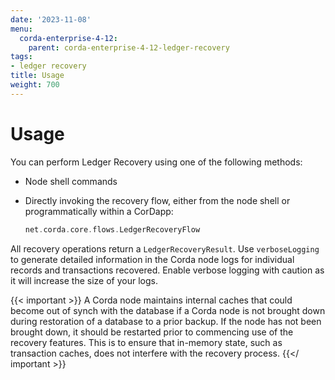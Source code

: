 ```yaml
---
date: '2023-11-08'
menu:
  corda-enterprise-4-12:
    parent: corda-enterprise-4-12-ledger-recovery
tags:
- ledger recovery
title: Usage
weight: 700
---
```


# Usage

You can perform Ledger Recovery using one of the following methods:

* Node shell commands
* Directly invoking the recovery flow, either from the node shell or programmatically within a CorDapp:

  ```kotlin
  net.corda.core.flows.LedgerRecoveryFlow
  ```

All recovery operations return a `LedgerRecoveryResult`.
Use `verboseLogging` to generate detailed information in the Corda node logs for individual records and transactions recovered.
Enable verbose logging with caution as it will increase the size of your logs.

{{< important >}}
A Corda node maintains internal caches that could become out of synch with the database if a Corda node is not brought down during
restoration of a database to a prior backup. If the node has not been brought down, it should be restarted prior to commencing use
of the recovery features.
This is to ensure that in-memory state, such as transaction caches, does not interfere with the recovery process.
{{</ important >}}

